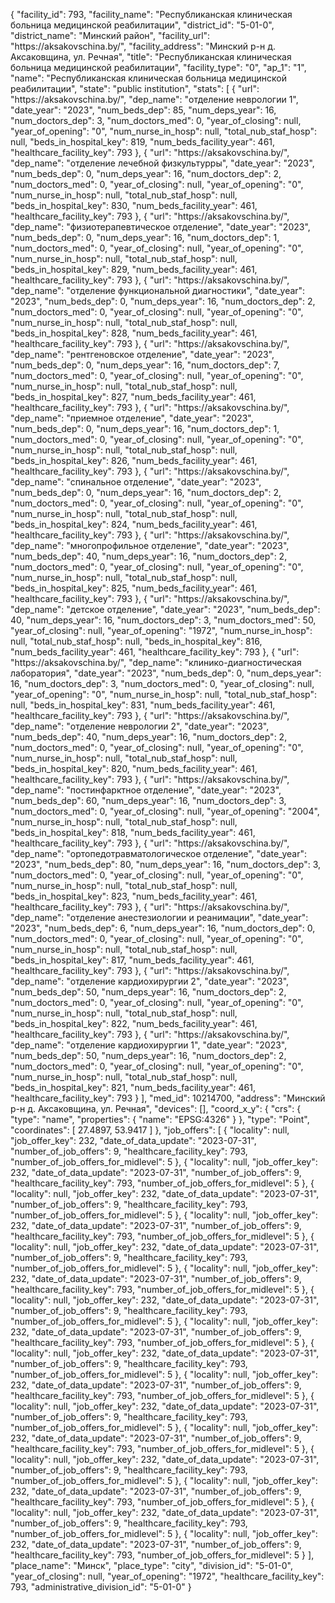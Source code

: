 {
    "facility_id": 793,
    "facility_name": "Республиканская клиническая больница медицинской реабилитации",
    "district_id": "5-01-0",
    "district_name": "Минский район",
    "facility_url": "https:\/\/aksakovschina.by\/",
    "facility_address": "Минский р-н д. Аксаковщина, ул. Речная",
    "title": "Республиканская клиническая больница медицинской реабилитации",
    "facility_type": "0",
    "ap_1": "1",
    "name": "Республиканская клиническая больница медицинской реабилитации",
    "state": "public institution",
    "stats": [
        {
            "url": "https:\/\/aksakovschina.by\/",
            "dep_name": "отделение неврологии 1",
            "date_year": "2023",
            "num_beds_dep": 85,
            "num_deps_year": 16,
            "num_doctors_dep": 3,
            "num_doctors_med": 0,
            "year_of_closing": null,
            "year_of_opening": "0",
            "num_nurse_in_hosp": null,
            "total_nub_staf_hosp": null,
            "beds_in_hospital_key": 819,
            "num_beds_facility_year": 461,
            "healthcare_facility_key": 793
        },
        {
            "url": "https:\/\/aksakovschina.by\/",
            "dep_name": "отделение лечебной физкультурры",
            "date_year": "2023",
            "num_beds_dep": 0,
            "num_deps_year": 16,
            "num_doctors_dep": 2,
            "num_doctors_med": 0,
            "year_of_closing": null,
            "year_of_opening": "0",
            "num_nurse_in_hosp": null,
            "total_nub_staf_hosp": null,
            "beds_in_hospital_key": 830,
            "num_beds_facility_year": 461,
            "healthcare_facility_key": 793
        },
        {
            "url": "https:\/\/aksakovschina.by\/",
            "dep_name": "физиотерапевтическое отделение",
            "date_year": "2023",
            "num_beds_dep": 0,
            "num_deps_year": 16,
            "num_doctors_dep": 1,
            "num_doctors_med": 0,
            "year_of_closing": null,
            "year_of_opening": "0",
            "num_nurse_in_hosp": null,
            "total_nub_staf_hosp": null,
            "beds_in_hospital_key": 829,
            "num_beds_facility_year": 461,
            "healthcare_facility_key": 793
        },
        {
            "url": "https:\/\/aksakovschina.by\/",
            "dep_name": "отделение функциональной диагностики",
            "date_year": "2023",
            "num_beds_dep": 0,
            "num_deps_year": 16,
            "num_doctors_dep": 2,
            "num_doctors_med": 0,
            "year_of_closing": null,
            "year_of_opening": "0",
            "num_nurse_in_hosp": null,
            "total_nub_staf_hosp": null,
            "beds_in_hospital_key": 828,
            "num_beds_facility_year": 461,
            "healthcare_facility_key": 793
        },
        {
            "url": "https:\/\/aksakovschina.by\/",
            "dep_name": "рентгеновское отделение",
            "date_year": "2023",
            "num_beds_dep": 0,
            "num_deps_year": 16,
            "num_doctors_dep": 7,
            "num_doctors_med": 0,
            "year_of_closing": null,
            "year_of_opening": "0",
            "num_nurse_in_hosp": null,
            "total_nub_staf_hosp": null,
            "beds_in_hospital_key": 827,
            "num_beds_facility_year": 461,
            "healthcare_facility_key": 793
        },
        {
            "url": "https:\/\/aksakovschina.by\/",
            "dep_name": "приемное отделение",
            "date_year": "2023",
            "num_beds_dep": 0,
            "num_deps_year": 16,
            "num_doctors_dep": 1,
            "num_doctors_med": 0,
            "year_of_closing": null,
            "year_of_opening": "0",
            "num_nurse_in_hosp": null,
            "total_nub_staf_hosp": null,
            "beds_in_hospital_key": 826,
            "num_beds_facility_year": 461,
            "healthcare_facility_key": 793
        },
        {
            "url": "https:\/\/aksakovschina.by\/",
            "dep_name": "спинальное отделение",
            "date_year": "2023",
            "num_beds_dep": 0,
            "num_deps_year": 16,
            "num_doctors_dep": 2,
            "num_doctors_med": 0,
            "year_of_closing": null,
            "year_of_opening": "0",
            "num_nurse_in_hosp": null,
            "total_nub_staf_hosp": null,
            "beds_in_hospital_key": 824,
            "num_beds_facility_year": 461,
            "healthcare_facility_key": 793
        },
        {
            "url": "https:\/\/aksakovschina.by\/",
            "dep_name": "многопрофильное отделение",
            "date_year": "2023",
            "num_beds_dep": 40,
            "num_deps_year": 16,
            "num_doctors_dep": 2,
            "num_doctors_med": 0,
            "year_of_closing": null,
            "year_of_opening": "0",
            "num_nurse_in_hosp": null,
            "total_nub_staf_hosp": null,
            "beds_in_hospital_key": 825,
            "num_beds_facility_year": 461,
            "healthcare_facility_key": 793
        },
        {
            "url": "https:\/\/aksakovschina.by\/",
            "dep_name": "детское отделение",
            "date_year": "2023",
            "num_beds_dep": 40,
            "num_deps_year": 16,
            "num_doctors_dep": 3,
            "num_doctors_med": 50,
            "year_of_closing": null,
            "year_of_opening": "1972",
            "num_nurse_in_hosp": null,
            "total_nub_staf_hosp": null,
            "beds_in_hospital_key": 816,
            "num_beds_facility_year": 461,
            "healthcare_facility_key": 793
        },
        {
            "url": "https:\/\/aksakovschina.by\/",
            "dep_name": "клинико-диагностическая лаборатория",
            "date_year": "2023",
            "num_beds_dep": 0,
            "num_deps_year": 16,
            "num_doctors_dep": 3,
            "num_doctors_med": 0,
            "year_of_closing": null,
            "year_of_opening": "0",
            "num_nurse_in_hosp": null,
            "total_nub_staf_hosp": null,
            "beds_in_hospital_key": 831,
            "num_beds_facility_year": 461,
            "healthcare_facility_key": 793
        },
        {
            "url": "https:\/\/aksakovschina.by\/",
            "dep_name": "отделение неврологии 2",
            "date_year": "2023",
            "num_beds_dep": 40,
            "num_deps_year": 16,
            "num_doctors_dep": 2,
            "num_doctors_med": 0,
            "year_of_closing": null,
            "year_of_opening": "0",
            "num_nurse_in_hosp": null,
            "total_nub_staf_hosp": null,
            "beds_in_hospital_key": 820,
            "num_beds_facility_year": 461,
            "healthcare_facility_key": 793
        },
        {
            "url": "https:\/\/aksakovschina.by\/",
            "dep_name": "постинфарктное отделение",
            "date_year": "2023",
            "num_beds_dep": 60,
            "num_deps_year": 16,
            "num_doctors_dep": 3,
            "num_doctors_med": 0,
            "year_of_closing": null,
            "year_of_opening": "2004",
            "num_nurse_in_hosp": null,
            "total_nub_staf_hosp": null,
            "beds_in_hospital_key": 818,
            "num_beds_facility_year": 461,
            "healthcare_facility_key": 793
        },
        {
            "url": "https:\/\/aksakovschina.by\/",
            "dep_name": "ортопедотравматологическое отделение",
            "date_year": "2023",
            "num_beds_dep": 80,
            "num_deps_year": 16,
            "num_doctors_dep": 3,
            "num_doctors_med": 0,
            "year_of_closing": null,
            "year_of_opening": "0",
            "num_nurse_in_hosp": null,
            "total_nub_staf_hosp": null,
            "beds_in_hospital_key": 823,
            "num_beds_facility_year": 461,
            "healthcare_facility_key": 793
        },
        {
            "url": "https:\/\/aksakovschina.by\/",
            "dep_name": "отделение анестезиологии и реанимации",
            "date_year": "2023",
            "num_beds_dep": 6,
            "num_deps_year": 16,
            "num_doctors_dep": 0,
            "num_doctors_med": 0,
            "year_of_closing": null,
            "year_of_opening": "0",
            "num_nurse_in_hosp": null,
            "total_nub_staf_hosp": null,
            "beds_in_hospital_key": 817,
            "num_beds_facility_year": 461,
            "healthcare_facility_key": 793
        },
        {
            "url": "https:\/\/aksakovschina.by\/",
            "dep_name": "отделение кардиохирургии 2",
            "date_year": "2023",
            "num_beds_dep": 50,
            "num_deps_year": 16,
            "num_doctors_dep": 2,
            "num_doctors_med": 0,
            "year_of_closing": null,
            "year_of_opening": "0",
            "num_nurse_in_hosp": null,
            "total_nub_staf_hosp": null,
            "beds_in_hospital_key": 822,
            "num_beds_facility_year": 461,
            "healthcare_facility_key": 793
        },
        {
            "url": "https:\/\/aksakovschina.by\/",
            "dep_name": "отделение кардиохирургии 1",
            "date_year": "2023",
            "num_beds_dep": 50,
            "num_deps_year": 16,
            "num_doctors_dep": 2,
            "num_doctors_med": 0,
            "year_of_closing": null,
            "year_of_opening": "0",
            "num_nurse_in_hosp": null,
            "total_nub_staf_hosp": null,
            "beds_in_hospital_key": 821,
            "num_beds_facility_year": 461,
            "healthcare_facility_key": 793
        }
    ],
    "med_id": 10214700,
    "address": "Минский р-н д. Аксаковщина, ул. Речная",
    "devices": [],
    "coord_x_y": {
        "crs": {
            "type": "name",
            "properties": {
                "name": "EPSG:4326"
            }
        },
        "type": "Point",
        "coordinates": [
            27.4897,
            53.9417
        ]
    },
    "job_offers": [
        {
            "locality": null,
            "job_offer_key": 232,
            "date_of_data_update": "2023-07-31",
            "number_of_job_offers": 9,
            "healthcare_facility_key": 793,
            "number_of_job_offers_for_midlevel": 5
        },
        {
            "locality": null,
            "job_offer_key": 232,
            "date_of_data_update": "2023-07-31",
            "number_of_job_offers": 9,
            "healthcare_facility_key": 793,
            "number_of_job_offers_for_midlevel": 5
        },
        {
            "locality": null,
            "job_offer_key": 232,
            "date_of_data_update": "2023-07-31",
            "number_of_job_offers": 9,
            "healthcare_facility_key": 793,
            "number_of_job_offers_for_midlevel": 5
        },
        {
            "locality": null,
            "job_offer_key": 232,
            "date_of_data_update": "2023-07-31",
            "number_of_job_offers": 9,
            "healthcare_facility_key": 793,
            "number_of_job_offers_for_midlevel": 5
        },
        {
            "locality": null,
            "job_offer_key": 232,
            "date_of_data_update": "2023-07-31",
            "number_of_job_offers": 9,
            "healthcare_facility_key": 793,
            "number_of_job_offers_for_midlevel": 5
        },
        {
            "locality": null,
            "job_offer_key": 232,
            "date_of_data_update": "2023-07-31",
            "number_of_job_offers": 9,
            "healthcare_facility_key": 793,
            "number_of_job_offers_for_midlevel": 5
        },
        {
            "locality": null,
            "job_offer_key": 232,
            "date_of_data_update": "2023-07-31",
            "number_of_job_offers": 9,
            "healthcare_facility_key": 793,
            "number_of_job_offers_for_midlevel": 5
        },
        {
            "locality": null,
            "job_offer_key": 232,
            "date_of_data_update": "2023-07-31",
            "number_of_job_offers": 9,
            "healthcare_facility_key": 793,
            "number_of_job_offers_for_midlevel": 5
        },
        {
            "locality": null,
            "job_offer_key": 232,
            "date_of_data_update": "2023-07-31",
            "number_of_job_offers": 9,
            "healthcare_facility_key": 793,
            "number_of_job_offers_for_midlevel": 5
        },
        {
            "locality": null,
            "job_offer_key": 232,
            "date_of_data_update": "2023-07-31",
            "number_of_job_offers": 9,
            "healthcare_facility_key": 793,
            "number_of_job_offers_for_midlevel": 5
        },
        {
            "locality": null,
            "job_offer_key": 232,
            "date_of_data_update": "2023-07-31",
            "number_of_job_offers": 9,
            "healthcare_facility_key": 793,
            "number_of_job_offers_for_midlevel": 5
        },
        {
            "locality": null,
            "job_offer_key": 232,
            "date_of_data_update": "2023-07-31",
            "number_of_job_offers": 9,
            "healthcare_facility_key": 793,
            "number_of_job_offers_for_midlevel": 5
        },
        {
            "locality": null,
            "job_offer_key": 232,
            "date_of_data_update": "2023-07-31",
            "number_of_job_offers": 9,
            "healthcare_facility_key": 793,
            "number_of_job_offers_for_midlevel": 5
        },
        {
            "locality": null,
            "job_offer_key": 232,
            "date_of_data_update": "2023-07-31",
            "number_of_job_offers": 9,
            "healthcare_facility_key": 793,
            "number_of_job_offers_for_midlevel": 5
        },
        {
            "locality": null,
            "job_offer_key": 232,
            "date_of_data_update": "2023-07-31",
            "number_of_job_offers": 9,
            "healthcare_facility_key": 793,
            "number_of_job_offers_for_midlevel": 5
        },
        {
            "locality": null,
            "job_offer_key": 232,
            "date_of_data_update": "2023-07-31",
            "number_of_job_offers": 9,
            "healthcare_facility_key": 793,
            "number_of_job_offers_for_midlevel": 5
        }
    ],
    "place_name": "Минск",
    "place_type": "city",
    "division_id": "5-01-0",
    "year_of_closing": null,
    "year_of_opening": "1972",
    "healthcare_facility_key": 793,
    "administrative_division_id": "5-01-0"
}